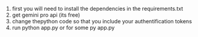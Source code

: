 1) first you will need to install the dependencies in the requirements.txt
2) get gemini pro api (its free)
3) change thepython code so that you include your authentification tokens
4) run python app.py or for some py app.py
